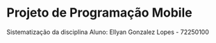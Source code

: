 # Projeto de Programação Mobile
 Sistematização da disciplina
 Aluno: Ellyan Gonzalez Lopes - 72250100
